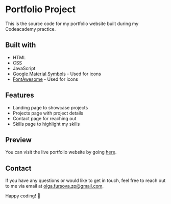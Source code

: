 # Portfolio Project

This is the source code for my portfolio website built during my Codeacademy practice.

## Built with

* HTML
* CSS
* JavaScript
* [Google Material Symbols](https://fonts.google.com/icons) - Used for icons
* [FontAwesome](https://fontawesome.com/) - Used for icons

## Features

* Landing page to showcase projects
* Projects page with project details
* Contact page for reaching out
* Skills page to highlight my skills

## Preview

You can visit the live portfolio website by going [here](https://github.com/OFursova/codeacademy-portfolio-project).

## Contact

If you have any questions or would like to get in touch, feel free to reach out to me via email at olga.fursova.zp@gmail.com.

Happy coding! :rocket:
